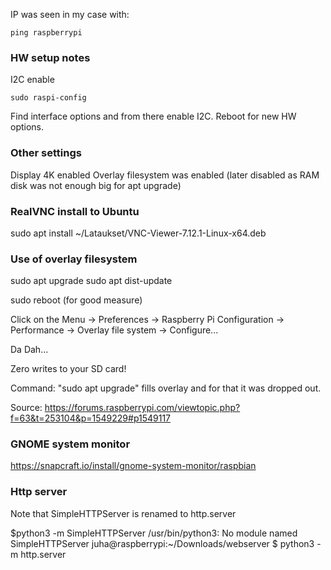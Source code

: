 

IP was seen in my case with:
```
ping raspberrypi
```

### HW setup notes

I2C enable

```
sudo raspi-config 
```

Find interface options and from there enable I2C. Reboot for new HW options.


### Other settings
Display 4K enabled
Overlay filesystem was enabled (later disabled as RAM disk was not enough big for apt upgrade)

### RealVNC install to Ubuntu
sudo apt install ~/Lataukset/VNC-Viewer-7.12.1-Linux-x64.deb

### Use of overlay filesystem
sudo apt upgrade
sudo apt dist-update

sudo reboot (for good measure)

Click on the Menu -> Preferences -> Raspberry Pi Configuration -> Performance -> Overlay file system -> Configure...

Da Dah...

Zero writes to your SD card!

Command: "sudo apt upgrade" fills overlay and for that it was dropped out.

Source: https://forums.raspberrypi.com/viewtopic.php?f=63&t=253104&p=1549229#p1549117

### GNOME system monitor
https://snapcraft.io/install/gnome-system-monitor/raspbian

### Http server
Note that SimpleHTTPServer is renamed to http.server

$python3 -m SimpleHTTPServer
/usr/bin/python3: No module named SimpleHTTPServer
juha@raspberrypi:~/Downloads/webserver $ python3 -m http.server